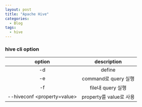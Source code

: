 ```yaml
---
layout: post
title: "Apache Hive"
categories:
  - Blog
tags:
  - hive
---
```

### hive cli option

| option                       | description                   |
| :-------------------------:  | :----------------------------:|
| -d                           | define                        |
| -e                           | command로 query 실행            |
| -f                           | file내 query 실행               |
|  --hiveconf <property=value> | property를 value로 사용          |
